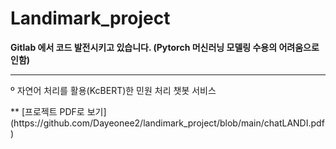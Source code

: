 # Landimark_project

<b> Gitlab 에서 코드 발전시키고 있습니다. (Pytorch 머신러닝 모델링 수용의 어려움으로 인함) </b><br>

---

<p>º 자연어 처리를 활용(KcBERT)한 민원 처리 챗봇 서비스</p>
** [프로젝트 PDF로 보기](https://github.com/Dayeonee2/landimark_project/blob/main/chatLANDI.pdf)
